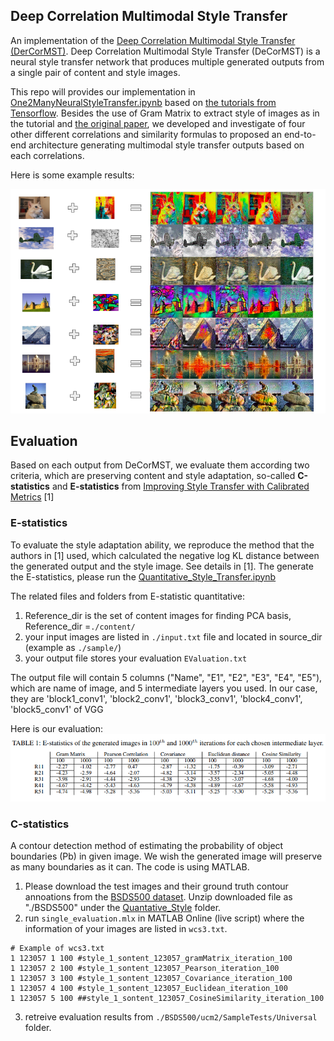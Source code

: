 ## Deep Correlation Multimodal Style Transfer

An implementation of the [Deep Correlation Multimodal Style Transfer (DerCorMST)](https://ieeexplore.ieee.org/stamp/stamp.jsp?tp=&arnumber=9570351&fbclid=IwAR3BG6HEA3lReyvBvnLOeJBBxhke-Zu6jx0zDrF4GOcjJ3TVGrF5vzb9-9o).
Deep Correlation Multimodal Style Transfer (DeCorMST) is a neural style transfer network that produces multiple generated outputs from a single pair of content and style images.

This repo will provides our implementation in [One2ManyNeuralStyleTransfer.ipynb](One2Many%20NeuralStyleTransfer.ipynb)
based on [the tutorials from Tensorflow](https://www.tensorflow.org/tutorials/generative/style_transfer). Besides the use of Gram
Matrix to extract style of images as in the tutorial and [the original paper](https://arxiv.org/abs/1508.06576), we developed and investigate of four 
other different correlations and similarity formulas to proposed an end-to-end architecture generating multimodal style transfer outputs based on 
each correlations.

Here is some example results:

![Alt text](images/Samples_Results.png)

## Evaluation
Based on each output from DeCorMST, we evaluate them according two criteria, which are preserving content and style adaptation,
so-called **C-statistics** and **E-statistics** from [Improving Style Transfer with Calibrated Metrics](https://openaccess.thecvf.com/content_WACV_2020/papers/Yeh_Improving_Style_Transfer_with_Calibrated_Metrics_WACV_2020_paper.pdf) [1]

### E-statistics
To evaluate the style adaptation ability, we reproduce the method that the authors in [1] used, which calculated the negative log KL distance between 
the generated output and the style image. See details in [1].
The generate the E-statistics, please run the [Quantitative_Style_Transfer.ipynb](Quantative_Style/Baed_E_scripts/Quantative_Style_Transfer.ipynb)

The related files and folders from E-statistic quantitative:
1. Reference_dir is the set of content images for finding PCA basis,  Reference_dir =`./content/`
2. your input images are listed in `./input.txt` file and located in source_dir (example as `./sample/`)
3. your output file stores your evaluation `EValuation.txt`

The output file will contain 5 columns ("Name", "E1", "E2", "E3", "E4", "E5"), which are name of image, and 5 intermediate
layers you used. In our case, they are 'block1_conv1', 'block2_conv1', 'block3_conv1', 'block4_conv1', 'block5_conv1' of VGG

Here is our evaluation:
![Alt_text](images/E-statistics.png)

### C-statistics
A contour detection method of estimating the probability of object boundaries (Pb) in given image. We wish the generated image
will preserve as many boundaries as it can.
The code is using MATLAB. 
1. Please download the test images and their ground truth contour annoations from the [BSDS500 dataset](https://www.dropbox.com/s/nflmpwisbpr1ebw/BSDS500.zip?dl=0). Unzip downloaded file as "./BSDS500" under the [Quantative_Style](./Quantative_Style) folder.
2. run `single_evaluation.mlx` in MATLAB Online (live script) where the information of your images are listed in `wcs3.txt`.
```
# Example of wcs3.txt
1 123057 1 100 #style_1_sontent_123057_gramMatrix_iteration_100
1 123057 2 100 #style_1_sontent_123057_Pearson_iteration_100
1 123057 3 100 #style_1_sontent_123057_Covariance_iteration_100
1 123057 4 100 #style_1_sontent_123057_Euclidean_iteration_100
1 123057 5 100 ##style_1_sontent_123057_CosineSimilarity_iteration_100

```
3. retreive evaluation results from `./BSDS500/ucm2/SampleTests/Universal` folder.



